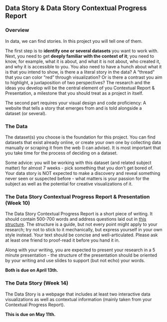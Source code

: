 ## Data Story & Data Story Contextual Progress Report

### Overview

In data, we can find stories. In this project you will tell one of them.

The first step is to **identify one or several datasets** you want to work with. Next, you need to get **deeply familiar with the context of it**; you need to know, for example, what it is about, and what it is not about, who created it, and why it is accessible to you. You also need to have a hunch about what it is that you intend to show, is there a a literal story in the data? A “thread" that you can color “red” through visualization? Or is there a contrast you aim to highlight, a juxtaposition of two perspectives? The research and the ideas you develop will be the central element of you Contextual Report & Presentation, a milestone that you should treat as a project in itself.

The second part requires your visual design and code proficiency: A website that tells a story that emerges from and is told alongside a dataset (or several).

### The Data

The dataset(s) you choose is the foundation for this project. You can find datasets that exist already online, or create your own one by collecting data manually or scraping it from the web (I can advise). It is most important that you take time for the process of deciding on a dataset.

Some advice: you will be working with this dataset (and related subject matter) for almost 7 weeks - pick something that you don’t get bored of. Your data story is NOT expected to make a discovery and reveal something never seen or suspected before - what matters is your passion for the subject as well as the potential for creative visualizations of it.

### The Data Story Contextual Progress Report & Presentation (Week 10)

The Data Story Contextual Progress Report is a short piece of writing. It should contain 500-700 words and address questions laid out in [this structure](../contextual-report-guide). The structure is a guide, but not every point might apply to your research; try not to stick to it mechanically, but express yourself in your own style instead. Your text should be concise and well-articulated. Please ask at least one friend to proof-read it before you hand it in.

Along with your writing, you are expected to present your research in a 5 minute presentation - the structure of the presentation should be oriented by your writing and use slides to support (but not echo) your words.

**Both is due on April 13th.**


### The Data Story (Week 14)

The Data Story is a webpage that includes at least two interactive data visualizations as well as contextual information (mainly taken from your Contextual Progress Report).

**This is due on May 11th.**
